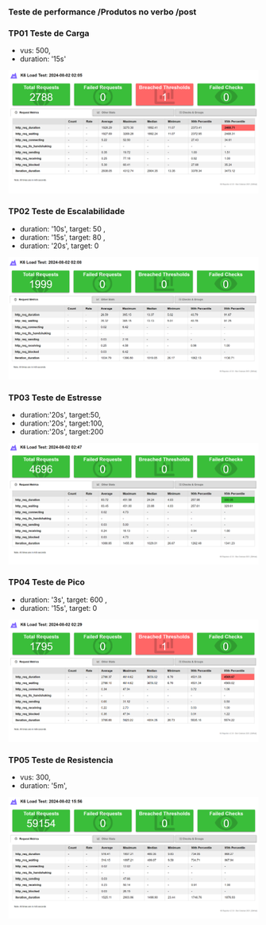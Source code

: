 ### Teste de performance /Produtos no verbo /post

### TP01 Teste de Carga

- vus: 500,
- duration: '15s'

![carga login](../../evidencias%20testes/login/carga%20login%20vus%20500%2015s.png)

### TP02 Teste de Escalabilidade

- duration: '10s', target: 50 , 
- duration: '15s', target: 80 , 
- duration: '20s', target: 0

![escalabilidade login](../../evidencias%20testes/login/escalabilidade%20login%20duration%2010s%20target%20500%20%2010s%20%2080%20%2020s%200.png)

### TP03 Teste de Estresse

- duration:'20s', target:50,
- duration:'20s', target:100,
- duration:'20s', target:200

![estresse login](../../evidencias%20testes/login/estresse%20%20duration%2020s%2050%20100%20200.png)

### TP04 Teste de Pico

- duration: '3s', target: 600 , 
- duration: '15s', target: 0

![pico login](../../evidencias%20testes/login/pico%203s%20target%20%20600%2015%20target%200.png)

### TP05 Teste de Resistencia

- vus: 300,
- duration: '5m',

![resistencia login](../../evidencias%20testes/login/resistencia%20300%205m.png)


